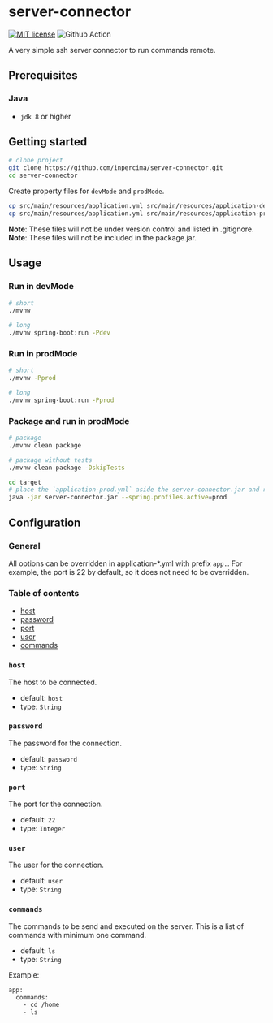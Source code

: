 # server-connector

[![MIT license](https://img.shields.io/badge/license-MIT-blue.svg)](./LICENSE.md)
![Github Action](https://github.com/inpercima/server-connector/workflows/Java%20CI/badge.svg)

A very simple ssh server connector to run commands remote.

## Prerequisites

### Java

* `jdk 8` or higher

## Getting started

```bash
# clone project
git clone https://github.com/inpercima/server-connector.git
cd server-connector
```

Create property files for `devMode` and `prodMode`.

```bash
cp src/main/resources/application.yml src/main/resources/application-dev.yml
cp src/main/resources/application.yml src/main/resources/application-prod.yml
```

**Note**: These files will not be under version control and listed in .gitignore.
**Note**: These files will not be included in the package.jar.

## Usage

### Run in devMode

```bash
# short
./mvnw

# long
./mvnw spring-boot:run -Pdev
```

### Run in prodMode

```bash
# short
./mvnw -Pprod

# long
./mvnw spring-boot:run -Pprod
```

### Package and run in prodMode

```bash
# package
./mvnw clean package

# package without tests
./mvnw clean package -DskipTests

cd target
# place the `application-prod.yml` aside the server-connector.jar and run the jar
java -jar server-connector.jar --spring.profiles.active=prod
```

## Configuration

### General

All options can be overridden in application-*.yml with prefix `app.`.
For example, the port is 22 by default, so it does not need to be overridden.

### Table of contents

* [host](#host)
* [password](#password)
* [port](#port)
* [user](#user)
* [commands](#commands)

### `host`

The host to be connected.

* default: `host`
* type: `String`

### `password`

The password for the connection.

* default: `password`
* type: `String`

### `port`

The port for the connection.

* default: `22`
* type: `Integer`

### `user`

The user for the connection.

* default: `user`
* type: `String`

### `commands`

The commands to be send and executed on the server.
This is a list of commands with minimum one command.

* default: `ls`
* type: `String`

Example:

```bash
app:
  commands:
    - cd /home
    - ls
```
